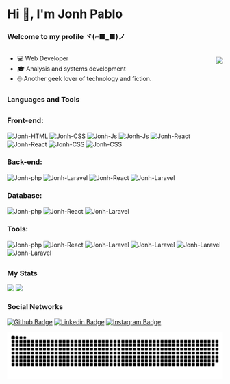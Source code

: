# <h1>Hi 👋, I'm Jonh Pablo</h1>

### <label>Welcome to my profile ヾ(⌐■_■)ノ</label>
  
<img style="margin-top: 20px;" align="right" width = "width" src="https://raw.githubusercontent.com/MicaelliMedeiros/micaellimedeiros/master/image/computer-illustration.png">
  
##
- 💻 Web Developer
- :mortar_board: Analysis and systems development 
- 🤓 Another geek lover of technology and fiction.
##

### Languages and Tools

##
<h3>Front-end:</h3>

<div style="display: inline_block">
  <img align="center" alt="Jonh-HTML" height="40" width="40" src="https://skillicons.dev/icons?i=html">
  <img align="center" alt="Jonh-CSS" height="40" width="40" src="https://skillicons.dev/icons?i=css">
  <img align="center" alt="Jonh-Js" height="40" width="40" src="https://skillicons.dev/icons?i=js">
  <img align="center" alt="Jonh-Js" height="40" width="40" src="https://skillicons.dev/icons?i=jquery">
  <img align="center" alt="Jonh-React" height="40" width="40" src="https://skillicons.dev/icons?i=react">
  <img align="center" alt="Jonh-React" height="40" width="40" src="https://skillicons.dev/icons?i=nextjs">
  <img align="center" alt="Jonh-CSS" height="40" width="40" src="https://skillicons.dev/icons?i=bootstrap">
  <img align="center" alt="Jonh-CSS" height="40" width="40" src="https://skillicons.dev/icons?i=tailwind">
</div>

<h3>Back-end:</h3>
<div style="display: inline_block">
  <img align="center" alt="Jonh-php" height="40" width="40" src="https://skillicons.dev/icons?i=php">
  <img align="center" alt="Jonh-Laravel" height="40" width="40" src="https://skillicons.dev/icons?i=laravel">
  <img align="center" alt="Jonh-React" height="40" width="40" src="https://skillicons.dev/icons?i=nodejs">
  <img align="center" alt="Jonh-Laravel" height="40" width="40" src="https://skillicons.dev/icons?i=express">
</div>

<h3>Database:</h3>
<div style="display: inline_block">
  <img align="center" alt="Jonh-php" height="40" width="40" src="https://skillicons.dev/icons?i=mysql">
  <img align="center" alt="Jonh-React" height="40" width="40" src="https://skillicons.dev/icons?i=mongodb">
  <img align="center" alt="Jonh-Laravel" height="40" width="40" src="https://skillicons.dev/icons?i=firebase">
</div>

<h3>Tools:</h3>
<div style="display: inline_block">
  <img align="center" alt="Jonh-php" height="40" width="40" src="https://skillicons.dev/icons?i=git">
  <img align="center" alt="Jonh-React" height="40" width="40" src="https://skillicons.dev/icons?i=github">
  <img align="center" alt="Jonh-Laravel" height="40" width="40" src="https://skillicons.dev/icons?i=bitbucket">
  <img align="center" alt="Jonh-Laravel" height="40" width="40" src="https://skillicons.dev/icons?i=docker">
  <img align="center" alt="Jonh-Laravel" height="40" width="40" src="https://skillicons.dev/icons?i=vscode">
  <img align="center" alt="Jonh-Laravel" height="40" width="40" src="https://skillicons.dev/icons?i=figma">
</div>

##

### <label align="left"> My Stats </label>

<div align="left">
<img height="150em" src="https://github-readme-stats.vercel.app/api?username=Pablojonh6550&show_icons=true&hide_border=true&layout=compact&theme=tokyonight&include_all_commits=true&count_private=true"/>
  <img height="150em" src="https://github-readme-stats.vercel.app/api/top-langs/?username=Pablojonh6550&exclude_repo=KNN-Image-Classification&show_icons=true&hide_border=true&layout=compact&langs_count=8&theme=tokyonight"/>
</div>

### Social Networks
[![Github Badge](https://img.shields.io/badge/-Github-000?style=flat-square&logo=Github&logoColor=white&link=https://github.com/Pablojonh6550)](https://github.com/Pablojonh6550)
[![Linkedin Badge](https://img.shields.io/badge/-LinkedIn-blue?style=flat-square&logo=Linkedin&logoColor=white&link=https://www.linkedin.com)](https://www.linkedin.com/)
[![Instagram Badge](https://img.shields.io/badge/Instagram-E4405F?style=flat-square&l&logo=instagram&logoColor=white&link=https://www.instagram.com/pablojonh_/)](https://www.instagram.com/pablojonh_/)

![Snake animation](https://github.com/wellingtoncarneirobarbosa/wellingtoncarneirobarbosa/blob/output/github-contribution-grid-snake.svg)

<!-- PabloJonh -->
